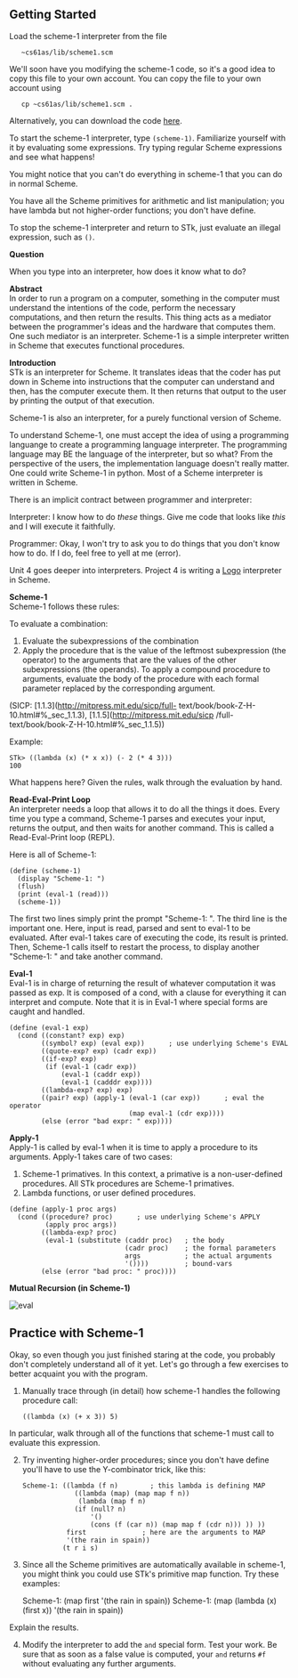 ## Getting Started

Load the scheme-1 interpreter from the file

    
       ~cs61as/lib/scheme1.scm
    

We'll soon have you modifying the scheme-1 code, so it's a good idea to copy
this file to your own account. You can copy the file to your own account using

    
       cp ~cs61as/lib/scheme1.scm .
    

Alternatively, you can download the code
[here](http://inst.eecs.berkeley.edu/~cs61as/library/scheme1.scm).

To start the scheme-1 interpreter, type `(scheme-1)`. Familiarize yourself
with it by evaluating some expressions. Try typing regular Scheme expressions
and see what happens!

You might notice that you can't do everything in scheme-1 that you can do in
normal Scheme.

You have all the Scheme primitives for arithmetic and list manipulation; you
have lambda but not higher-order functions; you don't have define.

To stop the scheme-1 interpreter and return to STk, just evaluate an illegal
expression, such as `()`.

**Question**

When you type into an interpreter, how does it know what to do?

  
**Abstract**   
In order to run a program on a computer, something in the computer must
understand the intentions of the code, perform the necessary computations, and
then return the results. This thing acts as a mediator between the
programmer's ideas and the hardware that computes them. One such mediator is
an interpreter. Scheme-1 is a simple interpreter written in Scheme that
executes functional procedures.

  
**Introduction**   
STk is an interpreter for Scheme. It translates ideas that the coder has put
down in Scheme into instructions that the computer can understand and then,
has the computer execute them. It then returns that output to the user by
printing the output of that execution.

  
Scheme-1 is also an interpreter, for a purely functional version of Scheme.

  
To understand Scheme-1, one must accept the idea of using a programming
languange to create a programming language interpreter. The programming
language may BE the language of the interpreter, but so what? From the
perspective of the users, the implementation language doesn't really matter.
One could write Scheme-1 in python. Most of a Scheme interpreter is written in
Scheme.

  
There is an implicit contract between programmer and interpreter:

Interpreter: I know how to do _these_ things. Give me code that looks like
_this_ and I will execute it faithfully.

Programmer: Okay, I won't try to ask you to do things that you don't know how
to do. If I do, feel free to yell at me (error).

  
Unit 4 goes deeper into interpreters. Project 4 is writing a
[Logo](http://www.cs.berkeley.edu/~bh/logo.html) interpreter in Scheme.

  
**Scheme-1**   
Scheme-1 follows these rules:

  
To evaluate a combination:

  1. Evaluate the subexpressions of the combination
  2. Apply the procedure that is the value of the leftmost subexpression (the operator) to the arguments that are the values of the other subexpressions (the operands).
To apply a compound procedure to arguments, evaluate the body of the procedure
with each formal parameter replaced by the corresponding argument.

(SICP: [1.1.3](http://mitpress.mit.edu/sicp/full-
text/book/book-Z-H-10.html#%_sec_1.1.3), [1.1.5](http://mitpress.mit.edu/sicp
/full-text/book/book-Z-H-10.html#%_sec_1.1.5))

  
Example:

    
    STk> ((lambda (x) (* x x)) (- 2 (* 4 3)))
    100
    

What happens here? Given the rules, walk through the evaluation by hand.

  
**Read-Eval-Print Loop**   
An interpreter needs a loop that allows it to do all the things it does. Every
time you type a command, Scheme-1 parses and executes your input, returns the
output, and then waits for another command. This is called a Read-Eval-Print
loop (REPL).

  
Here is all of Scheme-1:

    
    (define (scheme-1)
      (display "Scheme-1: ")
      (flush)
      (print (eval-1 (read)))
      (scheme-1))
    

The first two lines simply print the prompt "Scheme-1: ". The third line is
the important one. Here, input is read, parsed and sent to eval-1 to be
evaluated. After eval-1 takes care of executing the code, its result is
printed. Then, Scheme-1 calls itself to restart the process, to display
another "Scheme-1: " and take another command.

  
**Eval-1**   
Eval-1 is in charge of returning the result of whatever computation it was
passed as exp. It is composed of a cond, with a clause for everything it can
interpret and compute. Note that it is in Eval-1 where special forms are
caught and handled.

    
    (define (eval-1 exp)
      (cond ((constant? exp) exp)
            ((symbol? exp) (eval exp))      ; use underlying Scheme's EVAL
            ((quote-exp? exp) (cadr exp))
            ((if-exp? exp)
             (if (eval-1 (cadr exp))
                 (eval-1 (caddr exp))
                 (eval-1 (cadddr exp))))
            ((lambda-exp? exp) exp)
            ((pair? exp) (apply-1 (eval-1 (car exp))      ; eval the operator
                                  (map eval-1 (cdr exp))))
            (else (error "bad expr: " exp))))
    

  
**Apply-1**   
Apply-1 is called by eval-1 when it is time to apply a procedure to its
arguments. Apply-1 takes care of two cases:

  1. Scheme-1 primatives. In this context, a primative is a non-user-defined procedures. All STk procedures are Scheme-1 primatives.
  2. Lambda functions, or user defined procedures.
    
    (define (apply-1 proc args)
      (cond ((procedure? proc)      ; use underlying Scheme's APPLY
             (apply proc args))
            ((lambda-exp? proc)
             (eval-1 (substitute (caddr proc)   ; the body
                                 (cadr proc)    ; the formal parameters
                                 args           ; the actual arguments
                                 '())))         ; bound-vars
            (else (error "bad proc: " proc))))
    

  
**Mutual Recursion (in Scheme-1)**   

![eval](/static/eval.png)

## Practice with Scheme-1

Okay, so even though you just finished staring at the code, you probably don't
completely understand all of it yet. Let's go through a few exercises to
better acquaint you with the program.

  1. Manually trace through (in detail) how scheme-1 handles the following procedure call:  

    
         ((lambda (x) (+ x 3)) 5)

In particular, walk through all of the functions that scheme-1 must call to
evaluate this expression.

  2. Try inventing higher-order procedures; since you don't have define you'll have to use the Y-combinator trick, like this: 
    
         Scheme-1: ((lambda (f n)        ; this lambda is defining MAP 
                      ((lambda (map) (map map f n)) 
                       (lambda (map f n) 
                      (if (null? n) 
                          '() 
                          (cons (f (car n)) (map map f (cdr n))) )) )) 
                    first              ; here are the arguments to MAP 
                    '(the rain in spain)) 
                   (t r i s)
    

  3. Since all the Scheme primitives are automatically available in scheme-1, you might think you could use STk's primitive map function. Try these examples: 
    
        Scheme-1: (map first '(the rain in spain)) 
        Scheme-1: (map (lambda (x) (first x)) '(the rain in spain))
    

Explain the results.

  4. Modify the interpreter to add the `and` special form. Test your work. Be sure that as soon as a false value is computed, your `and` returns `#f` without evaluating any further arguments.

